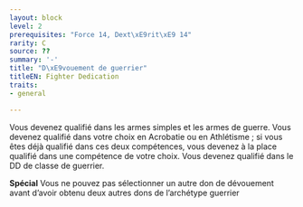 ```yaml
---
layout: block
level: 2
prerequisites: "Force 14, Dext\xE9rit\xE9 14"
rarity: C
source: ??
summary: '-'
title: "D\xE9vouement de guerrier"
titleEN: Fighter Dedication
traits:
- general

---
```


<p>Vous devenez qualifié dans les armes simples et les armes de guerre. Vous devenez qualifié dans votre choix en Acrobatie ou en Athlétisme ; si vous êtes déjà qualifié dans ces deux compétences, vous devenez à la place qualifié dans une compétence de votre choix. Vous devenez qualifié dans le DD de classe de guerrier.</p>
<p><strong>Spécial</strong> Vous ne pouvez pas sélectionner un autre don de dévouement avant d’avoir obtenu deux autres dons de l’archétype guerrier</p>